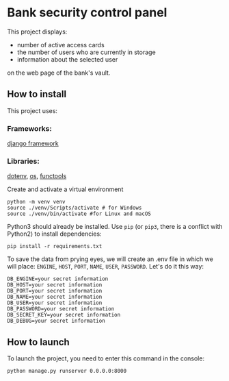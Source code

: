 # Bank security control panel
This project displays:
- number of active access cards
- the number of users who are currently in storage
- information about the selected user
  
on the web page of the bank's vault.
## How to install
This project uses: 
### Frameworks: 
[django framework](https://proglib.io/p/django-s-nulya-chast-1-pishem-mnogopolzovatelskiy-blog-dlya-kluba-lyubiteley-zadach-python-2022-06-06?ysclid=m98dche8su133012813)
### Libraries: 
[dotenv](https://betterdatascience-page.pages.dev/python-dotenv/), [os](https://docs.python.org/3/library/os.html), [functools](https://docs.python.org/3/library/functools.html)

Create and activate a virtual environment
```
python -m venv venv
source ./venv/Scripts/activate # for Windows
source ./venv/bin/activate #for Linux and macOS
```
Python3 should already be installed. Use `pip` (or `pip3`, there is a conflict with Python2) to install dependencies:
```
pip install -r requirements.txt
```
To save the data from prying eyes, we will create an .env file in which we will place: `ENGINE`, `HOST`, `PORT`, `NAME`, `USER`, `PASSWORD`.
Let's do it this way: 
```
DB_ENGINE=your secret information
DB_HOST=your secret information
DB_PORT=your secret information
DB_NAME=your secret information
DB_USER=your secret information
DB_PASSWORD=your secret information
DB_SECRET_KEY=your secret information
DB_DEBUG=your secret information
```
## How to launch
To launch the project, you need to enter this command in the console:
```
python manage.py runserver 0.0.0.0:8000
```

